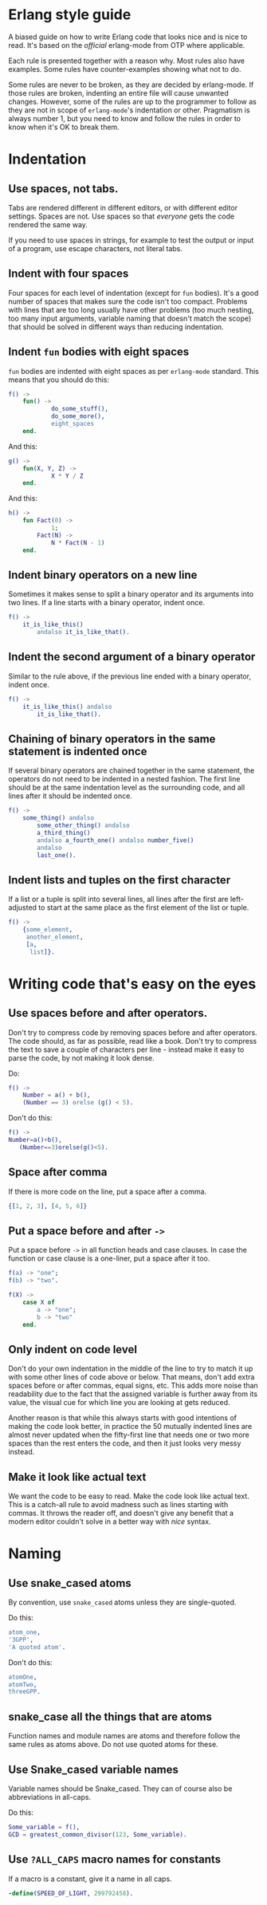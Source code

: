 # Erlang style guide

A biased guide on how to write Erlang code that looks nice and is nice to read.
It's based on the *official* erlang-mode from OTP where applicable.

Each rule is presented together with a reason why. Most rules also have
examples. Some rules have counter-examples showing what not to do.

Some rules are never to be broken, as they are decided by erlang-mode. If those
rules are broken, indenting an entire file will cause unwanted changes.
However, some of the rules are up to the programmer to follow as they are not
in scope of `erlang-mode`'s indentation or other. Pragmatism is always number 1,
but you need to know and follow the rules in order to know when it's OK to break
them.

# Indentation

## Use spaces, not tabs.
Tabs are rendered different in different editors, or with different editor
settings. Spaces are not. Use spaces so that *everyone* gets the code rendered
the same way.

If you need to use spaces in strings, for example to test the output or input
of a program, use escape characters, not literal tabs.

## Indent with four spaces
Four spaces for each level of indentation (except for `fun` bodies).
It's a good number of spaces that makes sure the code isn't too compact.
Problems with lines that are too long usually have other problems (too much
nesting, too many input arguments, variable naming that doesn't match the scope)
that should be solved in different ways than reducing indentation.

## Indent `fun` bodies with eight spaces
`fun` bodies are indented with eight spaces as per `erlang-mode` standard.
This means that you should do this:
```erlang
f() ->
    fun() ->
            do_some_stuff(),
            do_some_more(),
            eight_spaces
    end.
```

And this:
```erlang
g() ->
    fun(X, Y, Z) ->
            X * Y / Z
    end.
```

And this:
```erlang
h() ->
    fun Fact(0) ->
            1;
        Fact(N) ->
            N * Fact(N - 1)
    end.
```

## Indent binary operators on a new line
Sometimes it makes sense to split a binary operator and its arguments into
two lines. If a line starts with a binary operator, indent once.

```erlang
f() ->
    it_is_like_this()
        andalso it_is_like_that().
```

## Indent the second argument of a binary operator
Similar to the rule above, if the previous line ended with a binary operator,
indent once.

```erlang
f() ->
    it_is_like_this() andalso
        it_is_like_that().
```

## Chaining of binary operators in the same statement is indented once
If several binary operators are chained together in the same statement,
the operators do not need to be indented in a nested fashion. The first line
should be at the same indentation level as the surrounding code, and all lines
after it should be indented once.

```erlang
f() ->
    some_thing() andalso
        some_other_thing() andalso
        a_third_thing()
        andalso a_fourth_one() andalso number_five()
        andalso
        last_one().
```

## Indent lists and tuples on the first character
If a list or a tuple is split into several lines, all lines after the first
are left-adjusted to start at the same place as the first element of the
list or tuple.

```erlang
f() ->
    {some_element,
     another_element,
     [a,
      list]}.
```

# Writing code that's easy on the eyes

## Use spaces before and after operators.
Don't try to compress code by removing spaces before and after operators.
The code should, as far as possible, read like a book. Don't try to compress
the text to save a couple of characters per line - instead make it easy to parse
the code, by not making it look dense.

Do:
```erlang
f() ->
    Number = a() + b(),
    (Number == 3) orelse (g() < 5).
```

Don't do this:
```erlang
f() ->
Number=a()+b(),
   (Number==3)orelse(g()<5).
```

## Space after comma
If there is more code on the line, put a space after a comma.
```erlang
{[1, 2, 3], [4, 5, 6]}
```

## Put a space before and after `->`
Put a space before `->` in all function heads and case clauses.
In case the function or case clause is a one-liner, put a space after it too.

```erlang
f(a) -> "one";
f(b) -> "two".
```

```erlang
f(X) ->
    case X of
        a -> "one";
        b -> "two"
    end.
```

## Only indent on code level
Don't do your own indentation in the middle of the line to try to match it up
with some other lines of code above or below. That means, don't add extra spaces
before or after commas, equal signs, etc. This adds more noise than readability
due to the fact that the assigned variable is further away from its value, the
visual cue for which line you are looking at gets reduced.

Another reason is that while this always starts with good intentions of making
the code look better, in practice the 50 mutually indented lines are almost
never updated when the fifty-first line that needs one or two more spaces than
the rest enters the code, and then it just looks very messy instead.

## Make it look like actual text
We want the code to be easy to read. Make the code look like actual text.
This is a catch-all rule to avoid madness such as lines starting with commas.
It throws the reader off, and doesn't give any benefit that a modern editor
couldn't solve in a better way with *nice* syntax.

# Naming
## Use snake_cased atoms
By convention, use `snake_cased` atoms unless they are single-quoted.

Do this:
```erlang
atom_one,
'3GPP',
'A quoted atom'.
```

Don't do this:
```erlang
atomOne,
atomTwo,
threeGPP.
```

## snake_case all the things that are atoms
Function names and module names are atoms and therefore follow the same
rules as atoms above. Do not use quoted atoms for these.

## Use Snake_cased variable names
Variable names should be Snake_cased. They can of course also be abbreviations
in all-caps.

Do this:
```erlang
Some_variable = f(),
GCD = greatest_common_divisor(123, Some_variable).
```

## Use `?ALL_CAPS` macro names for constants
If a macro is a constant, give it a name in all caps.
```erlang
-define(SPEED_OF_LIGHT, 299792458).
```
